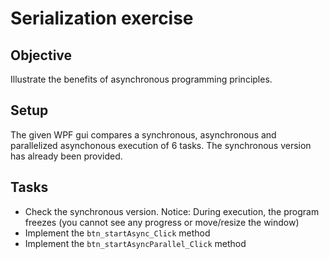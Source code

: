 # Serialization exercise

## Objective

Illustrate the benefits of asynchronous programming principles.

## Setup

The given WPF gui compares a synchronous, asynchronous and parallelized asynchonous execution of 6 tasks.
The synchronous version has already been provided.

## Tasks

* Check the synchronous version. Notice: During execution, the program freezes (you cannot see any progress or move/resize the window)
* Implement the ``btn_startAsync_Click`` method
* Implement the ``btn_startAsyncParallel_Click`` method